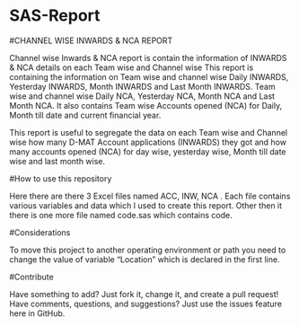 # SAS-Report 

#CHANNEL WISE INWARDS & NCA REPORT

Channel wise Inwards & NCA report is contain the information of INWARDS & NCA details on each Team wise and Channel wise 
This report is containing the information on Team wise and channel wise Daily INWARDS, Yesterday INWARDS, Month INWARDS and Last Month INWARDS. Team wise and channel wise Daily NCA, Yesterday NCA, Month NCA and Last Month NCA. It also contains Team wise Accounts opened (NCA) for Daily, Month till date and current financial year.

This report is useful to segregate the data on each Team wise and Channel wise how many D-MAT Account applications (INWARDS) they got and how many accounts opened (NCA) for day wise, yesterday wise, Month till date wise and last month wise.

#How to use this repository

Here there are there 3 Excel files named ACC, INW, NCA . Each file contains various variables and data which I used to create this report. Other then it there is one more file named code.sas  which contains code.

#Considerations

To move this project to another operating environment or path you need to change the value of variable “Location” which is declared in the first line.

#Contribute

Have something to add? Just fork it, change it, and create a pull request!
Have comments, questions, and suggestions? Just use the issues feature here in GitHub.



